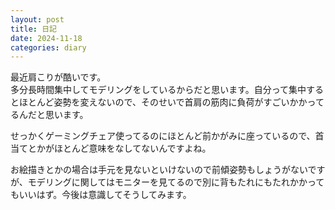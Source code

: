 ```yaml
---
layout: post
title: 日記
date: 2024-11-18
categories: diary
---
```


最近肩こりが酷いです。  
多分長時間集中してモデリングをしているからだと思います。自分って集中するとほとんど姿勢を変えないので、そのせいで首肩の筋肉に負荷がすごいかかってるんだと思います。

せっかくゲーミングチェア使ってるのにほとんど前かがみに座っているので、首当てとかがほとんど意味をなしてないんですよね。

お絵描きとかの場合は手元を見ないといけないので前傾姿勢もしょうがないですが、モデリングに関してはモニターを見てるので別に背もたれにもたれかかってもいいはず。今後は意識してそうしてみます。
